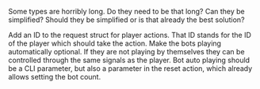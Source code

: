 Some types are horribly long. Do they need to be that long? Can they be
simplified? Should they be simplified or is that already the best solution?

Add an ID to the request struct for player actions. That ID stands for the ID of
the player which should take the action. Make the bots playing automatically
optional. If they are not playing by themselves they can be controlled through
the same signals as the player. Bot auto playing should be a CLI parameter, but
also a parameter in the reset action, which already allows setting the bot
count. 


